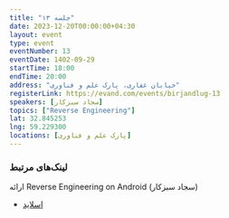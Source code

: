 ```yaml
---
title: "جلسه ۱۳"
date: 2023-12-20T00:00:00+04:30
layout: event
type: event
eventNumber: 13
eventDate: 1402-09-29
startTime: 18:00
endTime: 20:00
address: "خیابان غفاری، پارک علم و فناوری"
registerLink: https://evand.com/events/birjandlug-13
speakers: [سجاد سبزکار]
topics: ["Reverse Engineering"]
lat: 32.845253
lng: 59.229300
locations: [پارک علم و فناوری]
---
```


### لینک‌های مرتبط

ارائه Reverse Engineering on Android (سجاد سبزکار)
- [اسلاید](/events/presentations/13/AndroidReverseEngineering.pdf)
